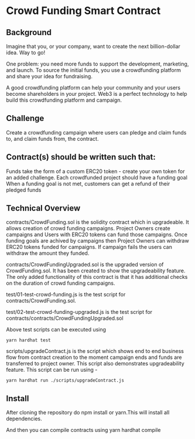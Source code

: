 # Crowd Funding Smart Contract

## Background

Imagine that you, or your company, want to create the next billion-dollar idea. Way to go!

One problem: you need more funds to support the development, marketing, and launch.
To source the initial funds, you use a crowdfunding platform and share your idea for
fundraising.

A good crowdfunding platform can help your community and your users become
shareholders in your project. Web3 is a perfect technology to help build this crowdfunding
platform and campaign.

## Challenge

Create a crowdfunding campaign where users can pledge and claim funds to, and claim
funds from, the contract.

## Contract(s) should be written such that:

Funds take the form of a custom ERC20 token - create your own token for an added challenge.
Each crowdfunded project should have a funding goal
When a funding goal is not met, customers can get a refund of their pledged funds

## Technical Overview

contracts/CrowdFunding.sol is the solidity contract which in upgradeable. It allows creation of crowd funding campaigns. Project Owners create
campaigns and Users with ERC20 tokens can fund those campaigns. Once funding goals are achived by campaigns then Project Owners can withdraw ERC20 tokens funded
for campaigns. If campaign fails the users can withdraw the amount they funded.

contracts/CrowdFundingUpgraded.sol is the upgraded version of CrowdFunding.sol. It has been created to show the upgradeability feature. The only added functionality of this
contract is that it has additional checks on the duration of crowd funding campaigns.

test/01-test-crowd-funding.js is the test script for contracts/CrowdFunding.sol.

test/02-test-crowd-funding-upgraded.js is the test script for contracts/contracts/CrowdFundingUpgraded.sol

Above test scripts can be executed using

```shell
yarn hardhat test
```

scripts/upgradeContract.js is the script which shows end to end business flow from contract creation to the moment campaign ends and funds are transferred to project owner.
This script also demonstrates upgradeability feature. This script can be run using -

```shell
yarn hardhat run ./scripts/upgradeContract.js
```

## Install

After cloning the repository do npm install or yarn.This will install all dependencies.

And then you can compile contracts using yarn hardhat compile
